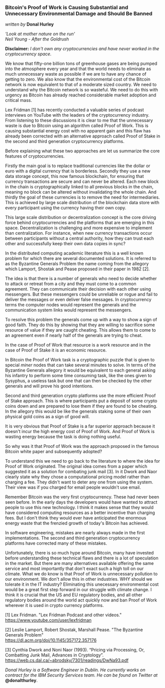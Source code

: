 ### Bitcoin's Proof of Work is Causing Substantial and Unnecessary Environmental Damage and Should Be Banned
_written by_ **Donal Hurley** 

_'Look at mother nature on the run'\
Neil Young - After the Goldrush_

**Disclaimer:** _I don't own any cryptocurrencies and have never worked in the cryptocurrency space._

We know that fifty-one billion tons of greenhouse gases are being pumped into the atmosphere every year and
that the world needs to eliminate as much unnecessary waste as possible if we are to have any chance of getting to zero.
We also know that the environmental cost of the Bitcoin network is now equivalent to that of a moderate sized country.
We need to understand why the Bitcoin network is so wasteful.
We need to do this with urgency as Bitcoin has already reached considerable market adoption and critical mass.

Lex Fridman [1] has recently conducted a valuable series of podcast interviews on YouTube with the leaders of the cryptocurrency industry.
From listening to these discussions it is clear to me that the unnecessary waste is due to Bitcoin using an algorithm called Proof of Work.
This is causing substantial energy cost with no apparent gain and this flaw has already been corrected
with an alternative approach called Proof of Stake in the second and third generation cryptocurrency platforms.

Before explaining what these two approaches are let us summarize the core features of cryptocurrencies.

Firstly the main goal is to replace traditional currencies like the dollar or euro with a digital currency that is borderless.
Secondly they use a new data storage concept, this now famous blockchain, for ensuring that currency transactions are secure and can never be altered.
Each new block in the chain is cryptographically linked to all previous blocks in the chain, meaning no block can be altered without invalidating the whole chain.
And thirdly the goal of these currencies is to remove the need for intermediaries.
This is achieved by large scale distribution of the blockchain data store with every participant using the currency having their own copy.

This large scale distribution or decentralization concept is the core driving force behind cryptocurrencies and the platforms that are emerging in this space.
Decentralization is challenging and more expensive to implement than centralization.
For instance, when new currency transactions occur between participants without a central authority, how they can trust each other and successfully keep their own data copies in sync?

In the distributed computing academic literature this is a well known problem for which there are several documented solutions.
It is referred to as the Byzantine Generals Problem the name coming from the allegory which Lamport, Shostak and Pease proposed in their paper in 1982 [2].

The idea is that there is a number of generals who need to decide whether to attack or retreat from a city and they must come to a common agreement.
They can communicate their decision with each other using messengers.
But these messengers could be unreliable or rogue and fail to deliver the messages or even deliver false messages.
In cryptocurrency terms the computer nodes would represent the generals and the communication system links would represent the messengers.

To resolve this problem the generals come up with a way to show a sign of good faith.
They do this by showing that they are willing to sacrifice some resource of value if they are caught cheating.
This allows them to come to an agreement even if nearly half of the generals are trying to cheat.

In the case of Proof of Work that resource is a work resource and in the case of Proof of Stake it is an economic resource.

In Bitcoin the Proof of Work task is a cryptographic puzzle that is given to special _miner_ nodes that can take several minutes to solve.
In terms of the Byzantine Generals allegory it would be equivalent to each general asking his infantry to perform some time consuming task,
like the ones given to Sysyphus, a useless task but one that can then be checked by the other generals and will prove his good intentions.

Second and third generation crypto platforms use the more efficient Proof of Stake approach.
This is where participants put a deposit of some crypto coins down and are prepared to lose them if they are found to be cheating.
In the allegory this would be like the generals staking some of their own physical gold coins as a sign of good will.

It is very obvious that Proof of Stake is a far superior approach because it doesn't incur the high energy cost of Proof of Work.
And Proof of Work is wasting energy because the task is doing nothing useful.

So why was it that Proof of Work was the approach proposed in the famous Bitcoin white paper and subsequently adopted?

To understand this we need to go back to the literature to where the idea for Proof of Work originated.
The original idea comes from a paper which suggested it as a solution for combating junk mail [3].
In it Dwork and Naor clearly state why they chose a computational pricing model rather than charging a fee.
They didn't want to deter any one from using the system. Their view was if you charged for email people wouldn't use email.

Remember Bitcoin was the very first cryptocurrency. These had never been seen before.
In the early days the developers would have wanted to attract people to use this new technology.
I think it makes sense that they would have considered computing resources as a better incentive than charging fees.
But I don't think they would ever have anticipated the enormous energy waste that the frenzied growth of today's Bitcoin has achieved.

In software engineering, mistakes are nearly always made in the first implementations.
The second and third generation cryptocurrency platforms have corrected many of these mistakes.

Unfortunately, there is so much hype around Bitcoin, many have invested before understanding these technical flaws and there is a lot of speculation in the market.
But there are many alternatives available offering the same service and most importantly that don't exact such a high toll on our climate.
What we do know is that Proof of Work is unnecessary pollution to our environment. We don't allow this in other industries. WHY should we tolerate it in the IT industry?
Eliminating this unecessary environmental cost would be a great first step forward in our struggle with climate change.
I think it is crucial that the US and EU regulatory bodies, and all other regulatory bodies around the world act quickly now and ban Proof of Work wherever it is used in crypto currency platforms.

[1] Lex Fridman. "Lex Fridman Podcast and other videos."\
https://www.youtube.com/user/lexfridman

[2] Leslie Lamport, Robert Shostak, Marshall Pease. "The Byzantine Generals Problem"\
https://dl.acm.org/doi/10.1145/357172.357176

[3] Cynthia Dwork and Noni Naor (1993). “Pricing via Processing, Or, Combatting Junk Mail, Advances in Cryptology”.\
https://web.cs.dal.ca/~abrodsky/7301/readings/DwNa93.pdf

_Donal Hurley is a Software Engineer in Dublin. He currently works on contract for the IBM Security Services team. He can be found on Twitter at_ **@donalthurley**.
